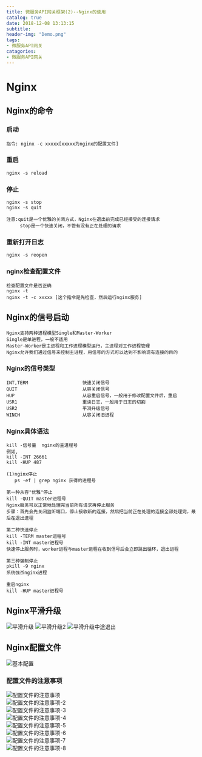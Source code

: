 ```yaml
---
title: 微服务API网关框架(2)--Nginx的使用
catalog: true
date: 2018-12-08 13:13:15
subtitle:
header-img: "Demo.png"
tags:
- 微服务API网关
catagories:
- 微服务API网关
---
```

# Nginx

## Nginx的命令

### 启动
    指令: nginx -c xxxxx[xxxxx为nginx的配置文件]

### 重启
    nginx -s reload

### 停止
    nginx -s stop
    nginx -s quit
 
    注意:quit是一个优雅的关闭方式，Nginx在退出前完成已经接受的连接请求
         stop是一个快速关闭，不管有没有正在处理的请求
     
### 重新打开日志
    nginx -s reopen

### nginx检查配置文件
    检查配置文件是否正确
    nginx -t 
    nginx -t -c xxxxx [这个指令是先检查，然后运行nginx服务]
    
## Nginx的信号启动
    Nginx支持两种进程模型Single和Master-Worker
    Single是单进程，一般不适用
    Master-Worker是主进程和工作进程模型运行，主进程对工作进程管理
    Nginx允许我们通过信号来控制主进程，用信号的方式可以达到不影响现有连接的目的

### Nginx的信号类型
    INT,TERM                    快速关闭信号
    QUIT                        从容关闭信号
    HUP                         从容重启信号，一般用于修改配置文件后，重启
    USR1                        重读日志，一般用于日志的切割
    USR2                        平滑升级信号
    WINCH                       从容关闭旧进程
        
### Nginx具体语法
    kill -信号量  nginx的主进程号
    例如,
    kill -INT 26661
    kill -HUP 487
    
    (1)nginx停止
       ps -ef | grep nginx 获得的进程号    
    
    第一种从容"优雅"停止
    kill -QUIT master进程号
    Nginx服务可以正常地处理完当前所有请求再停止服务
    步骤：首先会先关闭监听端口，停止接收新的连接，然后把当前正在处理的连接全部处理完，最后在退出进程
    
    第二种快速停止
    kill -TERM master进程号
    kill -INT master进程号
    快速停止服务时，worker进程与master进程在收到信号后会立即跳出循环，退出进程
    
    第三种强制停止
    pkill -9 nginx
    系统强杀nginx进程
    
    重启nginx
    kill -HUP master进程号
    
## Nginx平滑升级
![平滑升级](平滑升级.png) 
![平滑升级2](平滑升级2.png) 
![平滑升级中途退出](平滑升级中途退出.png) 
  
## Nginx配置文件
 ![基本配置](基本配置.png)    

### 配置文件的注意事项 
 ![配置文件的注意事项](配置文件的注意事项.png)    
 ![配置文件的注意事项-2](配置文件的注意事项-2.png)    
 ![配置文件的注意事项-3](配置文件的注意事项-3.png)    
 ![配置文件的注意事项-4](配置文件的注意事项-4.png)    
 ![配置文件的注意事项-5](配置文件的注意事项-5.png)    
 ![配置文件的注意事项-6](配置文件的注意事项-6.png)    
 ![配置文件的注意事项-7](配置文件的注意事项-7.png)    
 ![配置文件的注意事项-8](配置文件的注意事项-8.png)    
